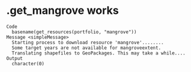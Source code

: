 # .get_mangrove works

    Code
      basename(get_resources(portfolio, "mangrove"))
    Message <simpleMessage>
      Starting process to download resource 'mangrove'........
      Some target years are not available for mangroveextent.
      Translating shapefiles to GeoPackages. This may take a while....
    Output
      character(0)

